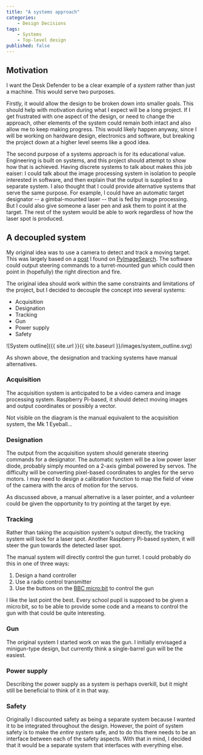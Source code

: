 ```yaml
---
title: "A systems approach"
categories:
    - Design Decisions
tags:
    - Systems
    - Top-level design
published: false
---
```


## Motivation

I want the Desk Defender to be a clear example of a *system* rather than just a machine. This would serve two purposes.

Firstly, it would allow the design to be broken down into smaller goals. This should help with motivation during what I expect will be a long project. If I get frustrated with one aspect of the design, or need to change the approach, other elements of the system could remain both intact and also allow me to keep making progress. This would likely happen anyway, since I will be working on hardware design, electronics and software, but breaking the project down at a higher level seems like a good idea.

The second purpose of a systems approach is for its educational value. Engineering is built on systems, and this project should attempt to show how that is achieved. Having discrete systems to talk about makes this job eaiser: I could talk about the image processing system in isolation to people interested in software, and then explain that the output is supplied to a separate system. I also thought that I could provide alternative systems that serve the same purpose. For example, I could have an automatic target designator -- a gimbal-mounted laser -- that is fed by image processing. But I could also give someone a laser pen and ask them to point it at the target. The rest of the system would be able to work regardless of how the laser spot is produced.

## A decoupled system

My original idea was to use a camera to detect and track a moving target. This was largely based on a [post](http://www.pyimagesearch.com/2015/06/01/home-surveillance-and-motion-detection-with-the-raspberry-pi-python-and-opencv/) I found on [PyImageSearch](http://www.pyimagesearch.com/). The software could output steering commands to a turret-mounted gun which could then point in (hopefully) the right direction and fire.

The original idea should work within the same constraints and limitations of the project, but I decided to decouple the concept into several systems:

* Acquisition
* Designation
* Tracking
* Gun
* Power supply
* Safety

![System outline]({{ site.url }}{{ site.baseurl }}/images/system_outline.svg)

As shown above, the designation and tracking systems have manual alternatives.

### Acquisition

The acquisition system is anticipated to be a video camera and image processing system. Raspberry Pi-based, it should detect moving images and output coordinates or possibly a vector.

Not visible on the diagram is the manual equivalent to the acquisition system, the Mk 1 Eyeball...

### Designation

The output from the acquisition system should generate steering commands for a designator. The automatic system will be a low power laser diode, probably simply mounted on a 2-axis gimbal powered by servos. The difficulty will be converting pixel-based coordinates to angles for the servo motors. I may need to design a calibration function to map the field of view of the camera with the arcs of motion for the servos.

As discussed above, a manual alternative is a laser pointer, and a volunteer could be given the opportunity to try pointing at the target by eye.

### Tracking

Rather than taking the acquisition system's output directly, the tracking system will look for a laser spot. Another Raspberry Pi-based system, it will steer the gun towards the detected laser spot.

The manual system will directly control the gun turret. I could probably do this in one of three ways:

1. Design a hand controller
2. Use a radio control transmitter
3. Use the buttons on the [BBC micro:bit](https://www.microbit.co.uk/) to control the gun

I like the last point the best. Every school pupil is supposed to be given a micro:bit, so to be able to provide some code and a means to control the gun with that could be quite interesting.

### Gun

The original system I started work on was the gun. I initially envisaged a minigun-type design, but currently think a single-barrel gun will be the easiest.

### Power supply

Describing the power supply as a system is perhaps overkill, but it might still be beneficial to think of it in that way.

### Safety

Originally I discounted safety as being a separate system because I wanted it to be integrated throughout the design. However, the point of system safety is to make the *entire* system safe, and to do this there needs to be an interface between each of the safety aspects. With that in mind, I decided that it would be a separate system that interfaces with everything else.